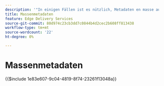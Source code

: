 ```yaml
---
description: '"In einigen Fällen ist es nützlich, Metadaten en masse auf eine Website anzuwenden. Häufige Anwendungsfälle sind:'''
title: Massenmetadaten
feature: Edge Delivery Services
source-git-commit: 80d974c23cb3dd7c0844b4d2cec2b608ff813438
workflow-type: tm+mt
source-wordcount: '22'
ht-degree: 0%

---
```


# Massenmetadaten

{{$include 1e83e607-9c04-4819-8f74-23261f13048a}}